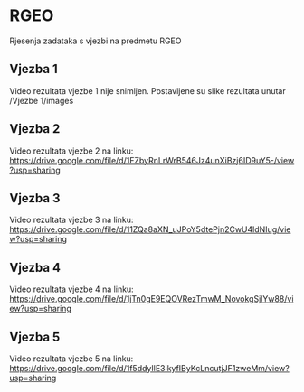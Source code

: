 # RGEO
Rjesenja zadataka s vjezbi na predmetu RGEO
## Vjezba 1
Video rezultata vjezbe 1 nije snimljen. Postavljene su slike rezultata unutar /Vjezbe 1/images
## Vjezba 2
Video rezultata vjezbe 2 na linku: https://drive.google.com/file/d/1FZbyRnLrWrB546Jz4unXiBzj6ID9uY5-/view?usp=sharing
## Vjezba 3
Video rezultata vjezbe 3 na linku: https://drive.google.com/file/d/11ZQa8aXN_uJPoY5dtePjn2CwU4ldNIug/view?usp=sharing
## Vjezba 4
Video rezultata vjezbe 4 na linku: https://drive.google.com/file/d/1jTn0gE9EQOVRezTmwM_NovokgSjlYw88/view?usp=sharing
## Vjezba 5
Video rezultata vjezbe 5 na linku: https://drive.google.com/file/d/1f5ddyIlE3ikyfIByKcLncutjJF1zweMm/view?usp=sharing
